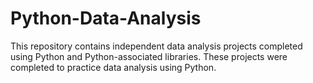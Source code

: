 # Python-Data-Analysis
This repository contains independent data analysis projects completed using Python and Python-associated libraries. These projects were completed to practice data analysis using Python.
